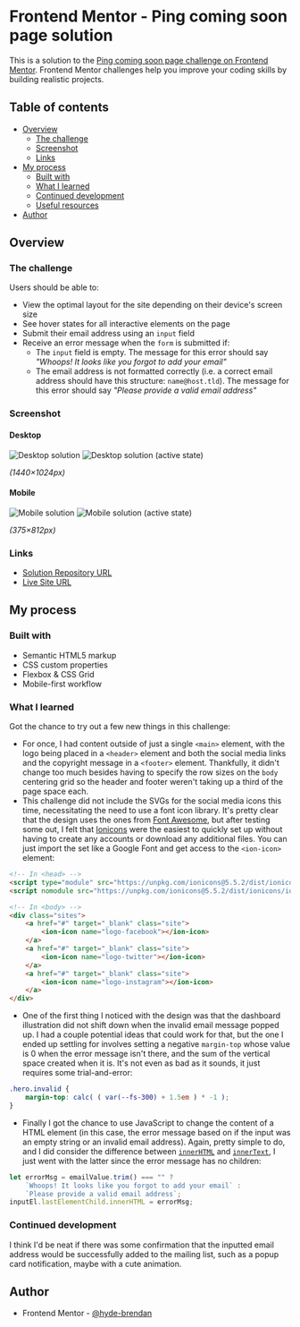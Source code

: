 # Frontend Mentor - Ping coming soon page solution

This is a solution to the [Ping coming soon page challenge on Frontend Mentor](https://www.frontendmentor.io/challenges/ping-single-column-coming-soon-page-5cadd051fec04111f7b848da). Frontend Mentor challenges help you improve your coding skills by building realistic projects. 

## Table of contents

- [Overview](#overview)
  - [The challenge](#the-challenge)
  - [Screenshot](#screenshot)
  - [Links](#links)
- [My process](#my-process)
  - [Built with](#built-with)
  - [What I learned](#what-i-learned)
  - [Continued development](#continued-development)
  - [Useful resources](#useful-resources)
- [Author](#author)

## Overview

### The challenge

Users should be able to:

- View the optimal layout for the site depending on their device's screen size
- See hover states for all interactive elements on the page
- Submit their email address using an `input` field
- Receive an error message when the `form` is submitted if:
	- The `input` field is empty. The message for this error should say *"Whoops! It looks like you forgot to add your email"*
	- The email address is not formatted correctly (i.e. a correct email address should have this structure: `name@host.tld`). The message for this error should say *"Please provide a valid email address"*

### Screenshot

#### Desktop
![Desktop solution](screenshots/solution-desktop.png)
![Desktop solution (active state)](screenshots/solution-active-desktop.png)

_(1440×1024px)_

#### Mobile
![Mobile solution](screenshots/solution-mobile.png)
![Mobile solution (active state)](screenshots/solution-active-mobile.png)

_(375×812px)_

### Links

- [Solution Repository URL](https://github.com/hyde-brendan/hyde-brendan.github.io/tree/main/frontend-mentor/ping-coming-soon-page)
- [Live Site URL](https://hyde-brendan.github.io/frontend-mentor/ping-coming-soon-page/index)

## My process

### Built with

- Semantic HTML5 markup
- CSS custom properties
- Flexbox & CSS Grid
- Mobile-first workflow

### What I learned

Got the chance to try out a few new things in this challenge:

- For once, I had content outside of just a single `<main>` element, with the logo being placed in a `<header>` element and both the social media links and the copyright message in a `<footer>` element. Thankfully, it didn't change too much besides having to specify the row sizes on the `body` centering grid so the header and footer weren't taking up a third of the page space each.
- This challenge did not include the SVGs for the social media icons this time, necessitating the need to use a font icon library. It's pretty clear that the design uses the ones from [Font Awesome](https://fontawesome.com/), but after testing some out, I felt that [Ionicons](https://ionic.io/ionicons) were the easiest to quickly set up without having to create any accounts or download any additional files. You can just import the set like a Google Font and get access to the `<ion-icon>` element:

```html
<!-- In <head> -->
<script type="module" src="https://unpkg.com/ionicons@5.5.2/dist/ionicons/ionicons.esm.js" defer></script>
<script nomodule src="https://unpkg.com/ionicons@5.5.2/dist/ionicons/ionicons.js" defer></script>

<!-- In <body> -->
<div class="sites">
    <a href="#" target="_blank" class="site">
        <ion-icon name="logo-facebook"></ion-icon>
    </a>
    <a href="#" target="_blank" class="site">
        <ion-icon name="logo-twitter"></ion-icon>
    </a>
    <a href="#" target="_blank" class="site">
        <ion-icon name="logo-instagram"></ion-icon>
    </a>
</div>
```

- One of the first thing I noticed with the design was that the dashboard illustration did not shift down when the invalid email message popped up. I had a couple potential ideas that could work for that, but the one I ended up settling for involves setting a negative `margin-top` whose value is 0 when the error message isn't there, and the sum of the vertical space created when it is. It's not even as bad as it sounds, it just requires some trial-and-error:

```css
.hero.invalid {
    margin-top: calc( ( var(--fs-300) + 1.5em ) * -1 );
}
```

- Finally I got the chance to use JavaScript to change the content of a HTML element (in this case, the error message based on if the input was an empty string or an invalid email address). Again, pretty simple to do, and I did consider the difference between [`innerHTML`](https://developer.mozilla.org/en-US/docs/Web/API/Element/innerHTML) and [`innerText`](https://developer.mozilla.org/en-US/docs/Web/API/HTMLElement/innerText), I just went with the latter since the error message has no children:

```javascript
let errorMsg = emailValue.trim() === "" ?
    `Whoops! It looks like you forgot to add your email` :
    `Please provide a valid email address`;
inputEl.lastElementChild.innerHTML = errorMsg;
```

### Continued development

I think I'd be neat if there was some confirmation that the inputted email address would be successfully added to the mailing list, such as a popup card notification, maybe with a cute animation.

## Author

- Frontend Mentor - [@hyde-brendan](https://www.frontendmentor.io/profile/hyde-brendan)
